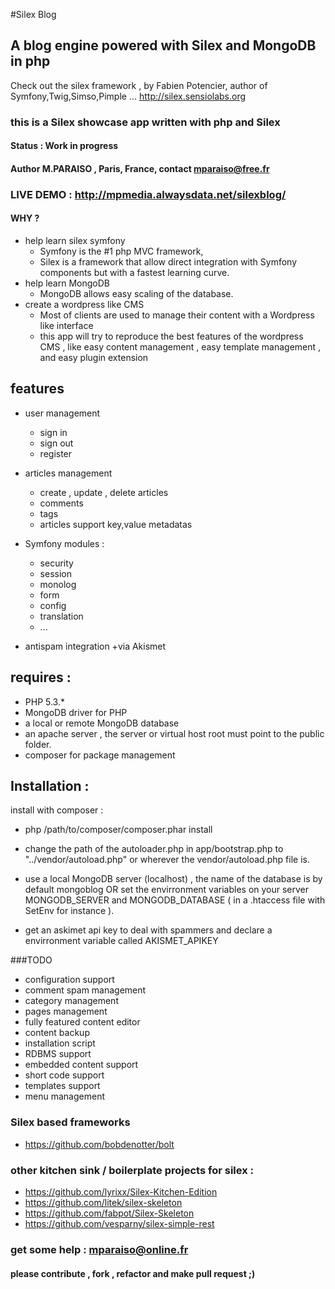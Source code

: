 #Silex Blog

## A blog engine powered with Silex and MongoDB in php
Check out the silex framework , by Fabien Potencier, author of Symfony,Twig,Simso,Pimple ...
http://silex.sensiolabs.org

### this is a Silex showcase app written with php and Silex

#### Status : Work in progress

#### Author M.PARAISO , Paris, France, contact mparaiso@free.fr

### LIVE DEMO : http://mpmedia.alwaysdata.net/silexblog/

#### WHY ? 
+ help learn silex symfony 
  + Symfony is the #1 php MVC framework, 
  + Silex is a framework that allow direct integration with Symfony components but with a fastest learning curve.
+ help learn MongoDB
  + MongoDB allows easy scaling of the database.
+ create a wordpress like CMS 
  + Most of clients are used to manage their content with a Wordpress like interface
  + this app will try to reproduce the best features of the wordpress CMS , like easy content management , easy template management , and easy plugin extension


## features

+ user management
  + sign in 
  + sign out
  + register

+ articles management
  + create , update , delete articles
  + comments
  + tags
  + articles support key,value metadatas 
  
+ Symfony modules :
	+ security
	+ session
	+ monolog
	+ form
	+ config
	+ translation
	+ ...

+ antispam integration 
  +via Akismet


## requires :

+ PHP 5.3.*
+ MongoDB driver for PHP
+ a local or remote MongoDB database
+ an apache server , the server or virtual host root must point to the public folder.
+ composer for package management

## Installation :

install with composer :

+ php /path/to/composer/composer.phar install

+ change the path of the autoloader.php in app/bootstrap.php to "../vendor/autoload.php" or wherever the vendor/autoload.php file is.

+ use a local MongoDB server (localhost) , the name of the database is by default mongoblog OR set the envirronment variables on your server MONGODB_SERVER and MONGODB_DATABASE ( in a .htaccess file with SetEnv for instance ).

+ get an askimet api key to deal with spammers
and declare a envirronment variable called
AKISMET_APIKEY

###TODO

+ configuration support
+ comment spam management
+ category management
+ pages management
+ fully featured content editor 
+ content backup
+ installation script
+ RDBMS support
+ embedded content support
+ short code support
+ templates support
+ menu management

### Silex based frameworks
+ https://github.com/bobdenotter/bolt

### other kitchen sink / boilerplate projects for silex :

+ https://github.com/lyrixx/Silex-Kitchen-Edition
+ https://github.com/litek/silex-skeleton
+ https://github.com/fabpot/Silex-Skeleton
+ https://github.com/vesparny/silex-simple-rest

### get some help : mparaiso@online.fr
#### please contribute , fork , refactor and make pull request ;)

